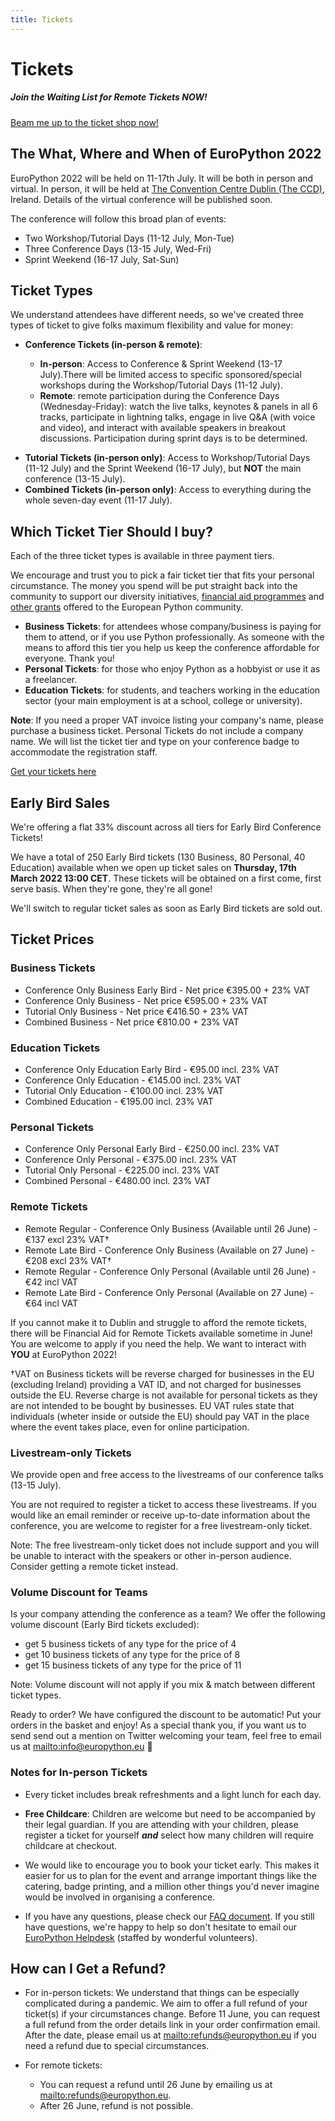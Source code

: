 ```yaml
---
title: Tickets
---
```


# Tickets
  <h5 className = "new"> Join the Waiting List for Remote Tickets NOW!</h5>

<a class="button" href="https://tickets.europython.eu">Beam me up to the ticket shop now!</a>

## The What, Where and When of EuroPython 2022

EuroPython 2022 will be held on 11-17th July. It will be both in person and
virtual. In person, it will be held at
[The Convention Centre Dublin (The CCD)](https://www.theccd.ie/), Ireland.
Details of the virtual conference will be published soon.

The conference will follow this broad plan of events:

-   Two Workshop/Tutorial Days (11-12 July, Mon-Tue)
-   Three Conference Days (13-15 July, Wed-Fri)
-   Sprint Weekend (16-17 July, Sat-Sun)

## Ticket Types

We understand attendees have different needs, so we've created three types of
ticket to give folks maximum flexibility and value for money:

<ul>
<li><b>Conference Tickets (in-person & remote)</b>:</li>
  <ul>
    <li><b>In-person</b>: Access to Conference & Sprint Weekend (13-17 July).There will be limited access to specific sponsored/special workshops during the Workshop/Tutorial Days (11-12 July).</li>
    <li className="new"><b>Remote</b>: remote participation during the Conference Days (Wednesday-Friday): watch the live talks, keynotes & panels in all 6 tracks, participate in lightning talks, engage in live Q&A (with voice and video), and interact with available speakers in breakout discussions. Participation during sprint days is to be determined.</li>
  </ul>
</ul>

-   **Tutorial Tickets (in-person only)**: Access to Workshop/Tutorial Days (11-12 July) and the
    Sprint Weekend (16-17 July), but **NOT** the main conference (13-15 July).
-   **Combined Tickets (in-person only)**: Access to everything during the whole seven-day
    event (11-17 July).

## Which Ticket Tier Should I buy?

Each of the three ticket types is available in three payment tiers.

We encourage and trust you to pick a fair ticket tier that fits your personal
circumstance. The money you spend will be put straight back into the community
to support our diversity initiatives,
[financial aid programmes](/finaid) and
[other grants](https://www.europython-society.org/grants/)
offered to the European Python community.

-   **Business Tickets**: for attendees whose company/business is paying for
    them to attend, or if you use Python professionally. As someone with the
    means to afford this tier you help us keep the conference affordable for
    everyone. Thank you!
-   **Personal Tickets**: for those who enjoy Python as a hobbyist or use it as
    a freelancer.
-   **Education Tickets**: for students, and teachers working in the education
    sector (your main employment is at a school, college or university).

**Note**: If you need a proper VAT invoice listing your company's name, please
purchase a business ticket. Personal Tickets do not include a company name. We
will list the ticket tier and type on your conference badge to accommodate the
registration staff.

<a class="button" href="https://tickets.europython.eu">Get your tickets here</a>

<h2 className="soldout"> Early Bird Sales</h2>

We're offering a flat 33% discount across all tiers for Early Bird Conference
Tickets!

We have a total of 250 Early Bird tickets (130 Business, 80 Personal, 40
Education) available when we open up ticket sales on
**Thursday, 17th March 2022 13:00 CET**. These tickets will be obtained on a
first come, first serve basis. When they're gone, they're all gone!

We'll switch to regular ticket sales as soon as Early Bird tickets are sold
out.

## Ticket Prices

### Business Tickets
<ul>
  <li className="soldout">Conference Only Business Early Bird - Net price €395.00 + 23% VAT </li>
  <li>Conference Only Business - Net price €595.00 + 23% VAT</li>
  <li> Tutorial Only Business - Net price €416.50 + 23% VAT</li>
  <li>Combined Business - Net price €810.00 + 23% VAT</li>

</ul>

### Education Tickets

<ul>
  <li className="soldout"> Conference Only Education Early Bird - €95.00 incl. 23% VAT</li>
  <li> Conference Only Education - €145.00 incl. 23% VAT</li>
  <li> Tutorial Only Education - €100.00 incl. 23% VAT</li>
  <li>Combined Education - €195.00 incl. 23% VAT</li>
</ul>

### Personal Tickets

<ul>
  <li className="soldout">Conference Only Personal Early Bird - €250.00 incl. 23% VAT</li>
 <li>Conference Only Personal - €375.00 incl. 23% VAT</li>
 <li> Tutorial Only Personal - €225.00 incl. 23% VAT</li>
 <li> Combined Personal - €480.00 incl. 23% VAT</li>
</ul>

### Remote Tickets
<ul>
  <li className="new">Remote Regular - Conference Only Business (Available until 26 June) - €137 excl 23% VAT†</li>
  <li className="new">Remote Late Bird - Conference Only Business (Available on 27 June) - €208 excl 23% VAT†</li>
  <li className="new">Remote Regular - Conference Only Personal (Available until 26 June) - €42 incl VAT</li>
  <li className="new">Remote Late Bird - Conference Only Personal (Available on 27 June) - €64 incl VAT</li>
</ul>  

If you cannot make it to Dublin and struggle to afford the remote tickets, there will be Financial Aid for Remote Tickets available sometime in June! You are welcome to apply if you need the help. We want to interact with **YOU** at EuroPython 2022!

†VAT on Business tickets will be reverse charged for businesses in the EU (excluding Ireland) providing a VAT ID, and not charged for businesses outside the EU. Reverse charge is not available for personal tickets as they are not intended to be bought by businesses. EU VAT rules state that individuals (wheter inside or outside the EU) should pay VAT in the place where the event takes place, even for online participation.

### Livestream-only Tickets
We provide open and free access to the livestreams of our conference talks (13-15 July).

You are not required to register a ticket to access these livestreams. If you would like an email reminder or receive up-to-date information about the conference, you are welcome to register for a free livestream-only ticket.

Note: The free livestream-only ticket does not include support and you will be unable to interact with the speakers or other in-person audience. Consider getting a remote ticket instead.

### Volume Discount for Teams

Is your company attending the conference as a team? We offer the following volume discount (Early Bird tickets excluded):

-   get 5 business tickets of any type for the price of 4
-   get 10 business tickets of any type for the price of 8
-   get 15 business tickets of any type for the price of 11

Note: Volume discount will not apply if you mix & match between different ticket types.

Ready to order? We have configured the discount to be automatic! Put your orders in the basket and enjoy! As a special thank you, if you want us to send send out a mention on Twitter welcoming your team, feel free to email us at <mailto:info@europython.eu> 👐

### Notes for In-person Tickets

-   Every ticket includes break refreshments and a light lunch for each day.

-   **Free Childcare**: Children are welcome but need to be accompanied by their
    legal guardian. If you are attending with your children, please register a
    ticket for yourself **_and_** select how many children will require childcare at checkout.

-   We would like to encourage you to book your ticket early. This makes it easier
    for us to plan for the event and arrange important things like the catering,
    badge printing, and a million other things you'd never imagine would be
    involved in organising a conference.

-   If you have any questions, please check our
    [FAQ document](/faq). If you still have questions,
    we're happy to help so don't hesitate to email our
    [EuroPython Helpdesk](mailto:helpdesk@europython.eu) (staffed by wonderful
    volunteers).


## How can I Get a Refund?

- For in-person tickets: We understand that things can be especially complicated during a pandemic. We aim to offer a full refund of your ticket(s) if your circumstances change. Before 11 June, you can request a full refund from the order details link in your order confirmation email. After the date, please email us at <mailto:refunds@europython.eu> if you need a refund due to special circumstances.

- For remote tickets:
  - You can request a refund until 26 June by emailing us at <mailto:refunds@europython.eu>.
  - After 26 June, refund is not possible.
